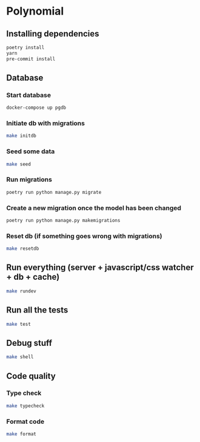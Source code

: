 # Polynomial

## Installing dependencies
```sh
poetry install
yarn
pre-commit install
```


## Database

### Start database
```sh
docker-compose up pgdb
```

### Initiate db with migrations
```sh
make initdb
```

### Seed some data
```sh
make seed
```

### Run migrations
```sh
poetry run python manage.py migrate
```

### Create a new migration once the model has been changed
```sh
poetry run python manage.py makemigrations
```

### Reset db (if something goes wrong with migrations)
```sh
make resetdb
```


## Run everything (server + javascript/css watcher + db + cache)
```sh
make rundev
```

## Run all the tests
```sh
make test
```


## Debug stuff
```sh
make shell
```


## Code quality

### Type check
```sh
make typecheck
```

### Format code
```sh
make format
```
